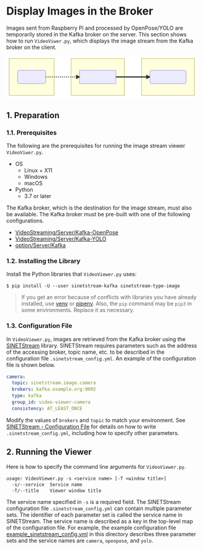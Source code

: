 # Display Images in the Broker

Images sent from Raspberry Pi and processed by OpenPose/YOLO are temporarily stored in the Kafka broker on the server. This section shows how to run `VideoViwer.py`, which displays the image stream from the Kafka broker on the client.

![Configuration](system-1.svg)
<!--
```mermaid
flowchart LR
  subgraph R[Raspberry Pi]
    C(PiCamera)
  end
  subgraph S[Server]
    B[Kafka Broker]
  end
  subgraph V["VideoViewer.py"]
    SUB(SINETStream)
  end
  C-.->B==>SUB
```
-->

## 1. Preparation

### 1.1. Prerequisites

The following are the prerequisites for running the image stream viewer `VideoViwer.py`.

* OS
  * Linux + X11
  * Windows
  * macOS
* Python
  * 3.7 or later

The Kafka broker, which is the destination for the image stream, must also be available. The Kafka broker must be pre-built with one of the following configurations.

* [VideoStreaming/Server/Kafka-OpenPose](../Server/Kafka-OpenPose/README_en.md)
* [VideoStreaming/Server/Kafka-YOLO](../Server/Kafka-YOLO/README_en.md)
* [option/Server/Kafka](../../option/Server/Kafka/README_en.md)


### 1.2. Installing the Library

Install the Python libraries that ``VideoViewer.py`` uses:

```console
$ pip install -U --user sinetstream-kafka sinetstream-type-image
```

> If you get an error because of conflicts with libraries you have already installed, use [venv](https://docs.python.org/ja/3/library/venv.html) or [pipenv](https://github.com/pypa/pipenv). Also, the `pip` command may be `pip3` in some environments. Replace it as necessary.

### 1.3. Configuration File

In `VideoViewer.py`, images are retrieved from the Kafka broker using the [SINETStream](https://www.sinetstream.net/) library. SINETStream requires parameters such as the address of the accessing broker, topic name, etc. to be described in the configuration file `.sinetstream_config.yml`. An example of the configuration file is shown below.

```yaml
camera:
  topic: sinetstream.image.camera
  brokers: kafka.example.org:9092
  type: kafka
  group_id: video-viewer-camera
  consistency: AT_LEAST_ONCE
```

Modify the values of `brokers` and `topic` to match your environment. See [SINETStream - Configuration File](https://www.sinetstream.net/docs/userguide/config.html) for details on how to write `.sinetstream_config.yml`, including how to specify other parameters.

## 2. Running the Viewer

Here is how to specify the command line arguments for ``VideoViewer.py``.

```console
usage: VideoViewer.py -s <service name> [-T <window title>]
  -s/--service  Service name
  -T/--title    Viewer window title
```

The service name specified in ``-s`` is a required field. The SINETStream configuration file `.sinetstream_config.yml` can contain multiple parameter sets. The identifier of each parameter set is called the service name in SINETStream. The service name is described as a key in the top-level map of the configuration file. For example, the example configuration file [example_sinetstream_config.yml](example_sinetstream_config.yml) in this directory describes three parameter sets and the service names are `camera`, `openpose`, and `yolo`.

